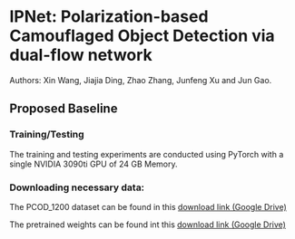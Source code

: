 # IPNet: Polarization-based Camouflaged Object Detection via dual-flow network
Authors: Xin Wang, Jiajia Ding, Zhao Zhang, Junfeng Xu and Jun Gao.
## Proposed Baseline
### Training/Testing
The training and testing experiments are conducted using PyTorch with a single NVIDIA 3090ti GPU of 24 GB Memory.
### Downloading necessary data:
The PCOD_1200 dataset can be found in this [download link (Google Drive)](https://drive.google.com/uc?export=download&id=1cflvU9lAHaRFppMKlD0UG4xVNTkHVh6s)

The pretrained weights can be found int this [download link (Google Drive)](https://drive.google.com/uc?export=download&id=1EDZ-BnJJINdqDJ-5aAqIbZTyPRxc3DpC)
